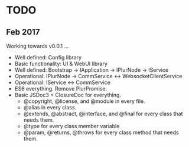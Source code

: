TODO
====

Feb 2017
--------
Working towards v0.0.1 ...

* Well defined: Config library
* Basic functionality: UI & WebUI library
* Well defined: Bootstrap -> IApplication -> IPlurNode -> IService
* Operational: IPlurNode -> CommService <-> WebsocketClientService
* Operational: IService <-> CommService
* ES6 everything. Remove PlurPromise.
* Basic JSDoc3 + ClosureDoc for everything.
  * @copyright, @license, and @module in every file.
  * @alias in every class.
  * @extends, @abstract, @interface, and @final for every class that needs them.
  * @type for every class member variable
  * @param, @returns, @throws for every class method that needs them.
